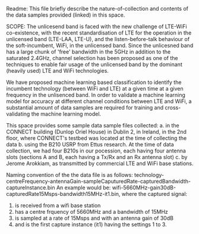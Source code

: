 Readme:
This file briefly describe the nature-of-collection and contents of the data samples provided (linked) in this space.

SCOPE:
The unlicesend band is faced with the new challenge of LTE-WiFi co-existence, with the recent standardisation of LTE for the operation in the unlicensed band (LTE-LAA, LTE-U), and the listen-before-talk behaviour of the soft-incumbent, WiFi, in the unlicensed band. Since the unlicesned band has a large chunk of 'free' bandwidth in the 5GHz in addition to the saturated 2.4GHz, channel selection has been proposed as one of the techniques to enable fair usage of the unlicensed band by the dominant (heavily used) LTE and WiFi technologies.

We have proposed machine learning based classification to identify the incumbent technology (between WiFi and LTE) at a given time at a given frequency in the unlisenced band. In order to validate a machine learning model for accuracy at different channel conditions between LTE and WiFi, a substantial amount of data samples are required for training and cross-validating the machine learning model.

This space provides some sample data sample files collected:
  a. in the CONNECT building (Dunlop Oriel House) in Dublin 2, in Ireland, in the 2nd floor, where CONNECT's testbed was located at the time of collecting the data
  b. using the B210 USRP from Ettus research. At the time of data collection, we had four B210s in our pocession, each having four antenna slots (sections A and B, each having a Tx/Rx and an Rx antenna slot)
  c. by Jerome Arokkiam, as transmitted by commercial LTE and WiFi base stations.


Naming convention of the the data file is as follows:
technology-centreFrequency-antennaGain-sampleCaputuredRate-capturedBandwidth-captureInstance.bin
An example would be:
wifi-5660MHz-gain30dB-capturedRate15Msps-bandwidth15MHz-it1.bin, where the captured signal:
1. is received from a wifi base station
2. has a centre frquency of 5660MHz and a bandwidth of 15MHz
3. is sampled at a rate of 15Msps and with an antenna gain of 30dB
4. and is the first capture instance (it1) having the settings 1 to 3.
